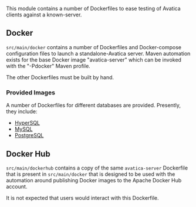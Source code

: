 <!--
{% comment %}
Licensed to the Apache Software Foundation (ASF) under one or more
contributor license agreements.  See the NOTICE file distributed with
this work for additional information regarding copyright ownership.
The ASF licenses this file to you under the Apache License, Version 2.0
(the "License"); you may not use this file except in compliance with
the License.  You may obtain a copy of the License at

http://www.apache.org/licenses/LICENSE-2.0

Unless required by applicable law or agreed to in writing, software
distributed under the License is distributed on an "AS IS" BASIS,
WITHOUT WARRANTIES OR CONDITIONS OF ANY KIND, either express or implied.
See the License for the specific language governing permissions and
limitations under the License.
{% endcomment %}
-->

This module contains a number of Dockerfiles to ease testing of
Avatica clients against a known-server.

## Docker

`src/main/docker` contains a number of Dockerfiles and Docker-compose
configuration files to launch a standalone-Avatica server. Maven automation
exists for the base Docker image "avatica-server" which can be invoked with
the "-Pdocker" Maven profile.

The other Dockerfiles must be built by hand.

### Provided Images

A number of Dockerfiles for different databases are provided. Presently, they include:

* [HyperSQL](https://github.com/apache/calcite-avatica/tree/master/docker/src/main/docker/hypersql)
* [MySQL](https://github.com/apache/calcite-avatica/tree/master/docker/src/main/docker/mysql)
* [PostgreSQL](https://github.com/apache/calcite-avatica/tree/master/docker/src/main/docker/postgresql)

## Docker Hub

`src/main/dockerhub` contains a copy of the same `avatica-server` Dockerfile
that is present in `src/main/docker` that is designed to be used with the
automation around publishing Docker images to the Apache Docker Hub account.

It is not expected that users would interact with this Dockerfile.
